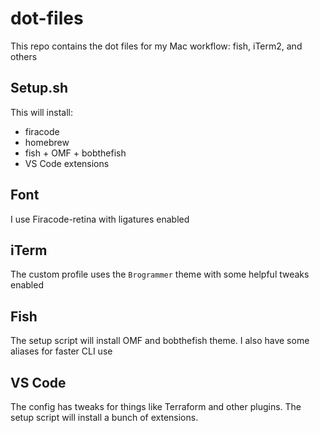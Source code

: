 # dot-files

This repo contains the dot files for my Mac workflow: fish, iTerm2, and others

## Setup.sh
This will install:
* firacode
* homebrew
* fish + OMF + bobthefish
* VS Code extensions

## Font
I use Firacode-retina with ligatures enabled

## iTerm
The custom profile uses the `Brogrammer` theme with some helpful tweaks enabled

## Fish
The setup script will install OMF and bobthefish theme. I also have some aliases for faster CLI use

## VS Code
The config has tweaks for things like Terraform and other plugins. The setup script will install a bunch of extensions.